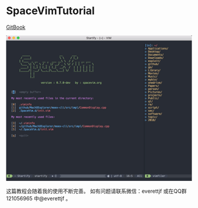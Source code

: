 # SpaceVimTutorial

[GitBook](https://www.gitbook.com/book/everettjf/spacevimtutorial)


![](media/15160264747744.jpg)


这篇教程会随着我的使用不断完善。
如有问题请联系微信：everettjf 或在QQ群 121056965 中@everettjf 。

